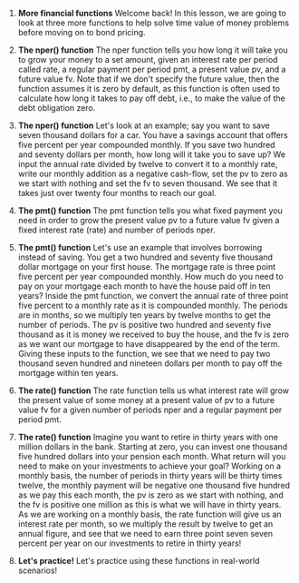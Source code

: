 1. **More financial functions**
Welcome back! In this lesson, we are going to look at three more functions to help solve time value of money problems before moving on to bond pricing.

2. **The nper() function**
The nper function tells you how long it will take you to grow your money to a set amount, given an interest rate per period called rate, a regular payment per period pmt, a present value pv, and a future value fv. Note that if we don't specify the future value, then the function assumes it is zero by default, as this function is often used to calculate how long it takes to pay off debt, i.e., to make the value of the debt obligation zero.

3. **The nper() function**
Let's look at an example; say you want to save seven thousand dollars for a car. You have a savings account that offers five percent per year compounded monthly. If you save two hundred and seventy dollars per month, how long will it take you to save up? We input the annual rate divided by twelve to convert it to a monthly rate, write our monthly addition as a negative cash-flow, set the pv to zero as we start with nothing and set the fv to seven thousand. We see that it takes just over twenty four months to reach our goal.

4. **The pmt() function**
The pmt function tells you what fixed payment you need in order to grow the present value pv to a future value fv given a fixed interest rate (rate) and number of periods nper.

5. **The pmt() function**
Let's use an example that involves borrowing instead of saving. You get a two hundred and seventy five thousand dollar mortgage on your first house. The mortgage rate is three point five percent per year compounded monthly. How much do you need to pay on your mortgage each month to have the house paid off in ten years? Inside the pmt function, we convert the annual rate of three point five percent to a monthly rate as it is compounded monthly. The periods are in months, so we multiply ten years by twelve months to get the number of periods. The pv is positive two hundred and seventy five thousand as it is money we received to buy the house, and the fv is zero as we want our mortgage to have disappeared by the end of the term. Giving these inputs to the function, we see that we need to pay two thousand seven hundred and nineteen dollars per month to pay off the mortgage within ten years.

6. **The rate() function**
The rate function tells us what interest rate will grow the present value of some money at a present value of pv to a future value fv for a given number of periods nper and a regular payment per period pmt.

7. **The rate() function**
Imagine you want to retire in thirty years with one million dollars in the bank. Starting at zero, you can invest one thousand five hundred dollars into your pension each month. What return will you need to make on your investments to achieve your goal? Working on a monthly basis, the number of periods in thirty years will be thirty times twelve, the monthly payment will be negative one thousand five hundred as we pay this each month, the pv is zero as we start with nothing, and the fv is positive one million as this is what we will have in thirty years. As we are working on a monthly basis, the rate function will give us an interest rate per month, so we multiply the result by twelve to get an annual figure, and see that we need to earn three point seven seven percent per year on our investments to retire in thirty years!

8. **Let's practice!**
Let's practice using these functions in real-world scenarios!